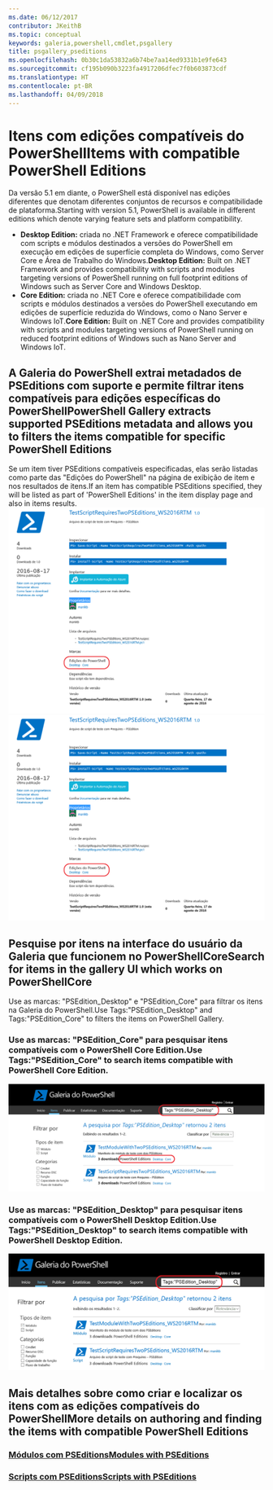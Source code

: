 ```yaml
---
ms.date: 06/12/2017
contributor: JKeithB
ms.topic: conceptual
keywords: galeria,powershell,cmdlet,psgallery
title: psgallery_pseditions
ms.openlocfilehash: 0b30c1da53832a6b74be7aa14ed9331b1e9fe643
ms.sourcegitcommit: cf195b090b3223fa4917206dfec7f0b603873cdf
ms.translationtype: HT
ms.contentlocale: pt-BR
ms.lasthandoff: 04/09/2018
---
```

# <a name="items-with-compatible-powershell-editions"></a><span data-ttu-id="82c87-103">Itens com edições compatíveis do PowerShell</span><span class="sxs-lookup"><span data-stu-id="82c87-103">Items with compatible PowerShell Editions</span></span>
<span data-ttu-id="82c87-104">Da versão 5.1 em diante, o PowerShell está disponível nas edições diferentes que denotam diferentes conjuntos de recursos e compatibilidade de plataforma.</span><span class="sxs-lookup"><span data-stu-id="82c87-104">Starting with version 5.1, PowerShell is available in different editions which denote varying feature sets and platform compatibility.</span></span>

- <span data-ttu-id="82c87-105">**Desktop Edition:** criada no .NET Framework e oferece compatibilidade com scripts e módulos destinados a versões do PowerShell em execução em edições de superfície completa do Windows, como Server Core e Área de Trabalho do Windows.</span><span class="sxs-lookup"><span data-stu-id="82c87-105">**Desktop Edition:** Built on .NET Framework and provides compatibility with scripts and modules targeting versions of PowerShell running on full footprint editions of Windows such as Server Core and Windows Desktop.</span></span>
- <span data-ttu-id="82c87-106">**Core Edition:** criada no .NET Core e oferece compatibilidade com scripts e módulos destinados a versões do PowerShell executando em edições de superfície reduzida do Windows, como o Nano Server e Windows IoT.</span><span class="sxs-lookup"><span data-stu-id="82c87-106">**Core Edition:** Built on .NET Core and provides compatibility with scripts and modules targeting versions of PowerShell running on reduced footprint editions of Windows such as Nano Server and Windows IoT.</span></span>

## <a name="powershell-gallery-extracts-supported-pseditions-metadata-and-allows-you-to-filters-the-items-compatible-for-specific-powershell-editions"></a><span data-ttu-id="82c87-107">A Galeria do PowerShell extrai metadados de PSEditions com suporte e permite filtrar itens compatíveis para edições específicas do PowerShell</span><span class="sxs-lookup"><span data-stu-id="82c87-107">PowerShell Gallery extracts supported PSEditions metadata and allows you to filters the items compatible for specific PowerShell Editions</span></span>

<span data-ttu-id="82c87-108">Se um item tiver PSEditions compatíveis especificadas, elas serão listadas como parte das "Edições do PowerShell" na página de exibição de item e nos resultados de itens.</span><span class="sxs-lookup"><span data-stu-id="82c87-108">If an item has compatible PSEditions specified, they will be listed as part of 'PowerShell Editions' in the item display page and also in items results.</span></span>
<span data-ttu-id="82c87-109">![Página de exibição do item com PSEditions](Images/ItemDisplayPageWithPSEditions.PNG)</span><span class="sxs-lookup"><span data-stu-id="82c87-109">![Item display page with PSEditions](Images/ItemDisplayPageWithPSEditions.PNG)</span></span>

## <a name="search-for-items-in-the-gallery-ui-which-works-on-powershellcore"></a><span data-ttu-id="82c87-110">Pesquise por itens na interface do usuário da Galeria que funcionem no PowerShellCore</span><span class="sxs-lookup"><span data-stu-id="82c87-110">Search for items in the gallery UI which works on PowerShellCore</span></span>
<span data-ttu-id="82c87-111">Use as marcas: "PSEdition_Desktop" e "PSEdition_Core" para filtrar os itens na Galeria do PowerShell.</span><span class="sxs-lookup"><span data-stu-id="82c87-111">Use Tags:"PSEdition_Desktop" and Tags:"PSEdition_Core" to filters the items on PowerShell Gallery.</span></span>

### <a name="use-tagspseditioncore-to-search-items-compatible-with-powershell-core-edition"></a><span data-ttu-id="82c87-112">Use as marcas: "PSEdition_Core" para pesquisar itens compatíveis com o PowerShell Core Edition.</span><span class="sxs-lookup"><span data-stu-id="82c87-112">Use Tags:"PSEdition_Core" to search items compatible with PowerShell Core Edition.</span></span>
![Resultados da pesquisa para itens compatíveis com o Core PSEdition](Images/SearchResultsWithPSEditions.PNG)

### <a name="use-tagspseditiondesktop-to-search-items-compatible-with-powershell-desktop-edition"></a><span data-ttu-id="82c87-114">Use as marcas: "PSEdition_Desktop" para pesquisar itens compatíveis com o PowerShell Desktop Edition.</span><span class="sxs-lookup"><span data-stu-id="82c87-114">Use Tags:"PSEdition_Desktop" to search items compatible with PowerShell Desktop Edition.</span></span>
![Resultados da pesquisa para itens compatíveis com o Desktop PSEdition](Images/SearchResultsWithPSEdition_Desktop.PNG)

## <a name="more-details-on-authoring-and-finding-the-items-with-compatible-powershell-editions"></a><span data-ttu-id="82c87-116">Mais detalhes sobre como criar e localizar os itens com as edições compatíveis do PowerShell</span><span class="sxs-lookup"><span data-stu-id="82c87-116">More details on authoring and finding the items with compatible PowerShell Editions</span></span>
### <a name="modules-with-pseditionspsgetmodulemodulewithpseditionsupportmd"></a>[<span data-ttu-id="82c87-117">Módulos com PSEditions</span><span class="sxs-lookup"><span data-stu-id="82c87-117">Modules with PSEditions</span></span>](../psget/module/modulewithpseditionsupport.md)
### <a name="scripts-with-pseditionspsgetscriptscriptwithpseditionsupportmd"></a>[<span data-ttu-id="82c87-118">Scripts com PSEditions</span><span class="sxs-lookup"><span data-stu-id="82c87-118">Scripts with PSEditions</span></span>](../psget/script/scriptwithpseditionsupport.md)